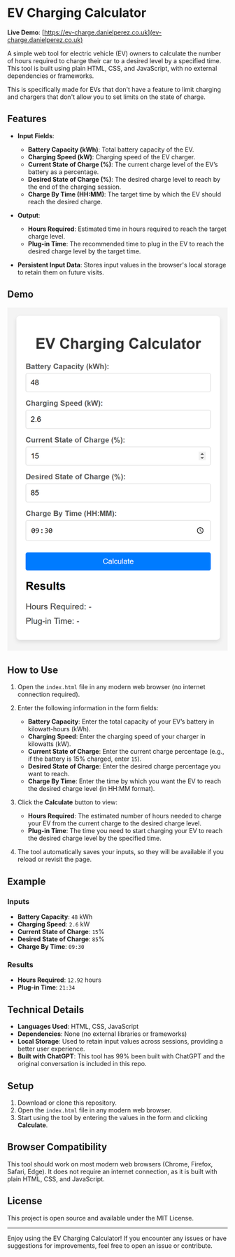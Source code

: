 # EV Charging Calculator

**Live Demo**: [https://ev-charge.danielperez.co.uk](ev-charge.danielperez.co.uk)

A simple web tool for electric vehicle (EV) owners to calculate the number of hours required to charge their car to a desired level by a specified time. This tool is built using plain HTML, CSS, and JavaScript, with no external dependencies or frameworks.

This is specifically made for EVs that don't have a feature to limit charging and chargers that don't allow you to set limits on the state of charge.

## Features

- **Input Fields**:
  - **Battery Capacity (kWh)**: Total battery capacity of the EV.
  - **Charging Speed (kW)**: Charging speed of the EV charger.
  - **Current State of Charge (%)**: The current charge level of the EV’s battery as a percentage.
  - **Desired State of Charge (%)**: The desired charge level to reach by the end of the charging session.
  - **Charge By Time (HH:MM)**: The target time by which the EV should reach the desired charge.

- **Output**:
  - **Hours Required**: Estimated time in hours required to reach the target charge level.
  - **Plug-in Time**: The recommended time to plug in the EV to reach the desired charge level by the target time.

- **Persistent Input Data**: Stores input values in the browser's local storage to retain them on future visits.

## Demo

![Screenshot of EV Charging Calculator](./ev-charge-time-calculator-screenshot.png)

## How to Use

1. Open the `index.html` file in any modern web browser (no internet connection required).
2. Enter the following information in the form fields:
   - **Battery Capacity**: Enter the total capacity of your EV’s battery in kilowatt-hours (kWh).
   - **Charging Speed**: Enter the charging speed of your charger in kilowatts (kW).
   - **Current State of Charge**: Enter the current charge percentage (e.g., if the battery is 15% charged, enter `15`).
   - **Desired State of Charge**: Enter the desired charge percentage you want to reach.
   - **Charge By Time**: Enter the time by which you want the EV to reach the desired charge level (in HH:MM format).
3. Click the **Calculate** button to view:
   - **Hours Required**: The estimated number of hours needed to charge your EV from the current charge to the desired charge level.
   - **Plug-in Time**: The time you need to start charging your EV to reach the desired charge level by the specified time.

4. The tool automatically saves your inputs, so they will be available if you reload or revisit the page.

## Example

### Inputs
- **Battery Capacity**: `48` kWh
- **Charging Speed**: `2.6` kW
- **Current State of Charge**: `15`%
- **Desired State of Charge**: `85`%
- **Charge By Time**: `09:30`

### Results
- **Hours Required**: `12.92` hours
- **Plug-in Time**: `21:34`

## Technical Details

- **Languages Used**: HTML, CSS, JavaScript
- **Dependencies**: None (no external libraries or frameworks)
- **Local Storage**: Used to retain input values across sessions, providing a better user experience.
- **Built with ChatGPT**: This tool has 99% been built with ChatGPT and the original conversation is included in this repo.

## Setup

1. Download or clone this repository.
2. Open the `index.html` file in any modern web browser.
3. Start using the tool by entering the values in the form and clicking **Calculate**.

## Browser Compatibility

This tool should work on most modern web browsers (Chrome, Firefox, Safari, Edge). It does not require an internet connection, as it is built with plain HTML, CSS, and JavaScript.

## License

This project is open source and available under the MIT License.

---

Enjoy using the EV Charging Calculator! If you encounter any issues or have suggestions for improvements, feel free to open an issue or contribute.
